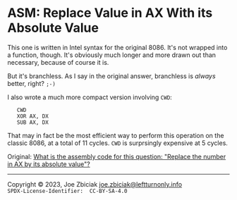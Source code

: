# ASM: Replace Value in AX With its Absolute Value

This one is written in Intel syntax for the original 8086.  It's not wrapped
into a function, though.  It's obviously much longer and more drawn out than
necessary, because of course it is.

But it's branchless.  As I say in the original answer, branchless is _always_
better, right?  `;-)`

I also wrote a much more compact version involving `CWD`:

```
   CWD
   XOR AX, DX
   SUB AX, DX
```

That may in fact be the most efficient way to perform this operation on the
classic 8086, at a total of 11 cycles.  `CWD` is surprsingly expensive at 5
cycles.

Original: [What is the assembly code for this question: "Replace the number in AX by its absolute value"?](https://www.quora.com/What-is-the-assembly-code-for-this-question-Replace-the-number-in-AX-by-its-absolute-value/answer/Joe-Zbiciak)

____

Copyright © 2023, Joe Zbiciak <joe.zbiciak@leftturnonly.info>  
`SPDX-License-Identifier:  CC-BY-SA-4.0`


